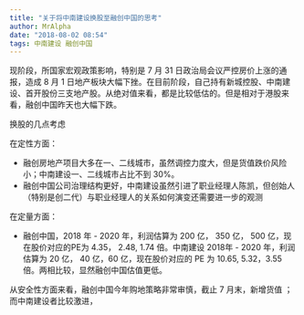 ```yaml
---
title: "关于将中南建设换股至融创中国的思考"
author: MrAlpha
date: "2018-08-02 08:54"
tags: 中南建设 融创中国
---
```


现阶段，所国家宏观政策影响，特别是 7 月 31 日政治局会议严控房价上涨的通报，造成  8 月 1 日地产板块大幅下挫。在目前阶段，自己持有新城控股、中南建设、首开股份三支地产股。从绝对值来看，都是比较低估的。但是相对于港股来看，融创中国昨天也大幅下跌。

换股的几点考虑

在定性方面：

- 融创房地产项目大多在一、二线城市，虽然调控力度大，但是货值跌价风险小；中南建设一、二线城市占比不到 30%。
- 融创中国公司治理结构更好，中南建设虽然引进了职业经理人陈凯，但创始人（特别是创二代）与职业经理人的关系如何演变还需要进一步的观测

在定量方面：

- 融创中国，2018 年 - 2020 年，利润估算为 200 亿， 350 亿， 500 亿，现在股价对应的PE为 4.35， 2.48, 1.74 倍。中南建设 2018年 - 2020 年，利润估算为 20 亿， 40 亿，60 亿，现在股价对应的 PE 为
 10.65, 5.32，3.55 倍。两相比较，显然融创中国估值更低。

从安全性方面来看，融创中国今年购地策略非常审慎，截止 7 月末，新增货值 ；而中南建设者比较激进，
